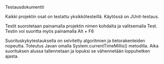 Testausdokumentti

Kaikki projektin osat on testattu yksikkötesteillä.
Käytössä on JUnit-testaus.

Testit suorotetaan painamalla projektin nimen kohdalta ja valitsemalla Test. Testin voi suoritta myös painamalla Alt + F6

Suorituskykytestauksella on selvitetty algoritmien ja tietorakenteiden nopeutta. Toteutus Javan omalla System.currentTimeMillis() metodilla. Aika suorituksen alussa tallennetaan ja lopuksi se vähennetään loppuhetken ajasta. 

